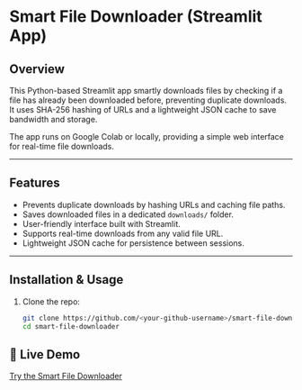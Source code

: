 # Smart File Downloader (Streamlit App)

## Overview

This Python-based Streamlit app smartly downloads files by checking if a file has already been downloaded before, preventing duplicate downloads. It uses SHA-256 hashing of URLs and a lightweight JSON cache to save bandwidth and storage.

The app runs on Google Colab or locally, providing a simple web interface for real-time file downloads.

---

## Features

- Prevents duplicate downloads by hashing URLs and caching file paths.
- Saves downloaded files in a dedicated `downloads/` folder.
- User-friendly interface built with Streamlit.
- Supports real-time downloads from any valid file URL.
- Lightweight JSON cache for persistence between sessions.

---

## Installation & Usage

1. Clone the repo:

   ```bash
   git clone https://github.com/<your-github-username>/smart-file-downloader.git
   cd smart-file-downloader

## 🔗 Live Demo
[Try the Smart File Downloader](https://smart-file-downloader.streamlit.app/)
